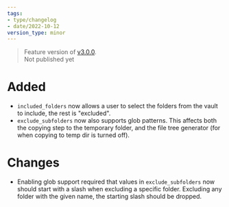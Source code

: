 ```yaml
---
tags:
- type/changelog
- date/2022-10-12
version_type: minor
---
```

   
> Feature version of [v3.0.0](../Changelog/v3.0.0.md).    
> Not published yet   
   
   
# Added   
   
- `included_folders` now allows a user to select the folders from the vault to include, the rest is "excluded".    
- `exclude_subfolders`  now also supports glob patterns. This affects both the copying step to the temporary folder, and the file tree generator (for when copying to temp dir is turned off).   
   
# Changes   
   
- Enabling glob support required that values in `exclude_subfolders`  now should start with a slash when excluding a specific folder. Excluding any folder with the given name, the starting slash should be dropped.